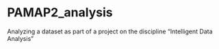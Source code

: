 # PAMAP2_analysis
Analyzing a dataset as part of a project on the discipline “Intelligent Data Analysis”
